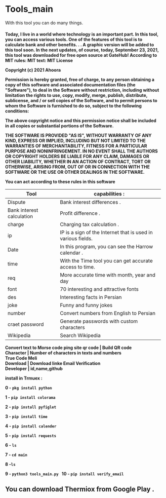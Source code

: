 # Tools_main
With this tool you can do many things.
<h4> Today, I live in a world where technology is an important part. In this tool, you can access various tools. One of the features of this tool is to calculate bank and other benefits. . . A graphic version will be added to this tool soon. In the next updates, of course, today, September 23, 2021, this tool was downloaded for free open source at GateHub! According to MIT rules:
MIT text:
MIT License

Copyright (c) 2021 Ahoora

Permission is hereby granted, free of charge, to any person obtaining a copy
of this software and associated documentation files (the "Software"), to deal
in the Software without restriction, including without limitation the rights
to use, copy, modify, merge, publish, distribute, sublicense, and / or sell
copies of the Software, and to permit persons to whom the Software is
furnished to do so, subject to the following conditions:

The above copyright notice and this permission notice shall be included in all
copies or substantial portions of the Software.

THE SOFTWARE IS PROVIDED "AS IS", WITHOUT WARRANTY OF ANY KIND, EXPRESS OR
IMPLIED, INCLUDING BUT NOT LIMITED TO THE WARRANTIES OF MERCHANTABILITY,
FITNESS FOR A PARTICULAR PURPOSE AND NONINFRINGEMENT. IN NO EVENT SHALL THE
AUTHORS OR COPYRIGHT HOLDERS BE LIABLE FOR ANY CLAIM, DAMAGES OR OTHER
LIABILITY, WHETHER IN AN ACTION OF CONTRACT, TORT OR OTHERWISE, ARISING FROM,
OUT OF OR IN CONNECTION WITH THE SOFTWARE OR THE USE OR OTHER DEALINGS IN THE
SOFTWARE.

You can act according to these rules in this software

Tool | capabilities :
-----|-------------
Dispute | Bank interest differences . 
Bank interest calculation | Profit difference .
charge  | Charging tax calculation .
ip | IP is a sign of the Internet that is used in various fields.
Date  | In this program, you can see the Harrow calendar . 
time | With the Time tool you can get accurate access to time. 
req | More accurate time with month, year and day 
font | 70 interesting and attractive fonts 
des | Interesting facts in Persian
joke | Funny and funny jokes
number | Convert numbers from English to Persian  
craet password | Generate passwords with custom characters  
Wikipedia | Search Wikipedia  
Convert text to Morse code 
ping site 
qr code | Build QR code  
Character | Number of characters in texts and numbers  
True Code Meli  
Download | Download linke 
Email Verification  
Developer | id,name,github

install in Trmuex : 

0 - ```pkg install python```

1 - ```pip install colorama```

2 - ```pip install pyfiglet```

3 - ```pip install time ```

4 - ```pip install calender``` 

5 - ```pip install requests```

6 - ``ls``

7 - ```cd main```

8 -``` ls ```

9 - ```python3 tools_main.py ```
10 - ```pip install verify_email```


<h2> You can download Thermiox from Google Play  . 

